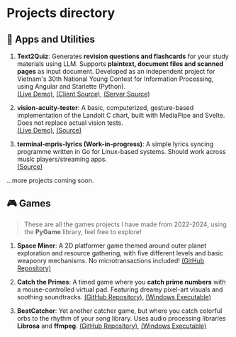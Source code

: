 # Projects directory

## 🧰 Apps and Utilities

1. **Text2Quiz**: Generates **revision questions and flashcards** for your study materials using LLM. Supports **plaintext, document files and scanned pages** as input document. Developed as an independent project for Vietnam's 30th National Young Contest for Information Processing, using Angular and Starlette (Python). 
<br>[(Live Demo)](https://text2quiz-three.vercel.app/), [(Client Source)](https://github.com/nhathuy07/Text2Quiz), [(Server Source)](https://huggingface.co/spaces/nhathuy07/text2quiz_backend/tree/main)

2. **vision-acuity-tester**: A basic, computerized, gesture-based implementation of the Landolt C chart, built with MediaPipe and Svelte. Does not replace actual vision tests.
<br>[(Live Demo)](https://vision-acuity-tester.vercel.app/), [(Source)](https://github.com/nhathuy07/vision-acuity-tester)

3. **terminal-mpris-lyrics (Work-in-progress)**: A simple lyrics syncing programme written in Go for Linux-based systems. Should work across music players/streaming apps.
<br>[(Source)](https://github.com/nhathuy07/terminal-mpris-lyrics)

...more projects coming soon.

## 🎮 Games

> These are all the games projects I have made from 2022-2024, using the **PyGame** library, feel free to explore!

1. **Space Miner**: A 2D platformer game themed around outer planet exploration and resource gathering, with five different levels and basic weaponry mechanisms. No microtransactions included! [(GitHub Repository)](https://github.com/nhathuy07/CodingCourseProject)

2. **Catch the Primes**: A timed game where you **catch prime numbers** with a mouse-controlled virtual pad. Featuring dreamy pixel-art visuals and soothing soundtracks. [(GitHub Repository)](https://github.com/nhathuy07/CatchThePrimes_Game), [(Windows Executable)](https://github.com/nhathuy07/CatchThePrimes_Game/releases/download/1.0.0/exe.win-amd64-3.10.zip)

3. **BeatCatcher**: Yet another catcher game, but where you catch colorful orbs to the rhythm of your song library. Uses audio processing libraries **Librosa** and **ffmpeg**. [(GitHub Repository)](https://github.com/nhathuy07/BeatCatcher), [(Windows Executable)](https://github.com/nhathuy07/BeatCatcher/releases/tag/v0.1.1) 
